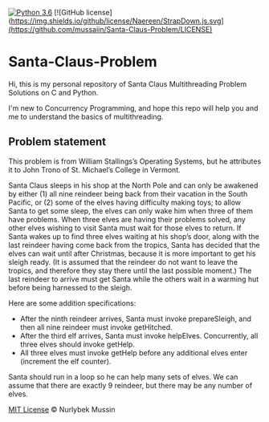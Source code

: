 [![Python 3.6](https://img.shields.io/badge/python-3.6-blue.svg)](https://www.python.org/downloads/release/python-360/)
[![GitHub license](https://img.shields.io/github/license/Naereen/StrapDown.js.svg](https://github.com/mussaiin/Santa-Claus-Problem/LICENSE)


# Santa-Claus-Problem

Hi, this is my personal repository of Santa Claus Multithreading Problem Solutions on C and Python.

I'm new to Concurrency Programming, and hope this repo will help you and me to understand the basics of multithreading.

## Problem statement
This problem is from William Stallings’s Operating Systems, but he attributes it to John Trono of St. Michael’s College in Vermont.

Santa Claus sleeps in his shop at the North Pole and can only be
awakened by either (1) all nine reindeer being back from their vacation in the South Pacific, or (2) some of the elves having difficulty
making toys; to allow Santa to get some sleep, the elves can only
wake him when three of them have problems. When three elves are
having their problems solved, any other elves wishing to visit Santa
must wait for those elves to return. If Santa wakes up to find three
elves waiting at his shop’s door, along with the last reindeer having
come back from the tropics, Santa has decided that the elves can
wait until after Christmas, because it is more important to get his
sleigh ready. (It is assumed that the reindeer do not want to leave
the tropics, and therefore they stay there until the last possible moment.) The last reindeer to arrive must get Santa while the others
wait in a warming hut before being harnessed to the sleigh.

Here are some addition specifications:
- After the ninth reindeer arrives, Santa must invoke prepareSleigh, and
then all nine reindeer must invoke getHitched.
- After the third elf arrives, Santa must invoke helpElves. Concurrently,
all three elves should invoke getHelp.
- All three elves must invoke getHelp before any additional elves enter
(increment the elf counter).

Santa should run in a loop so he can help many sets of elves. We can assume
that there are exactly 9 reindeer, but there may be any number of elves.

[MIT License](./LICENSE) © Nurlybek Mussin
